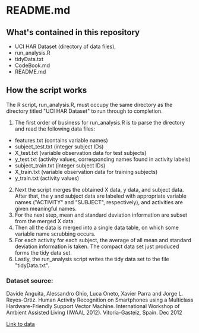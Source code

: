 # README.md

## What's contained in this repository
* UCI HAR Dataset (directory of data files),
* run_analysis.R
* tidyData.txt
* CodeBook.md
* README.md

## How the script works
The R script, run_analysis.R, must occupy the same directory as the directory titled "UCI HAR Dataset" to run through to completion.

1. The first order of business for run_analysis.R is to parse the directory and read the following data files:
  * features.txt (contains variable names)
  * subject_test.txt (integer subject IDs)
  * X_test.txt (variable observation data for test subjects)
  * y_test.txt (activity values, corresponding names found in activity labels)
  * subject_train.txt (integer subject IDs)
  * X_train.txt (variable observation data for training subjects)
  * y_train.txt (activity values)
2. Next the script merges the obtained X data, y data, and subject data. After that, the y and subject data are labeled with appropriate variable names ("ACTIVITY" and "SUBJECT", respectively), and activities are given meaningful names.
3. For the next step, mean and standard deviation information are subset from the merged X data.
4. Then all the data is merged into a single data table, on which some variable name scrubbing occurs.
5. For each activity for each subject, the average of all mean and standard deviation information is taken.  The compact data set just produced forms the tidy data set.
6. Lastly, the run_analysis script writes the tidy data set to the file "tidyData.txt".

### Dataset source:
Davide Anguita, Alessandro Ghio, Luca Oneto, Xavier Parra and Jorge L. Reyes-Ortiz. Human Activity Recognition on Smartphones using a Multiclass Hardware-Friendly Support Vector Machine. International Workshop of Ambient Assisted Living (IWAAL 2012). Vitoria-Gasteiz, Spain. Dec 2012

[Link to data](http://archive.ics.uci.edu/ml/datasets/Human+Activity+Recognition+Using+Smartphones)